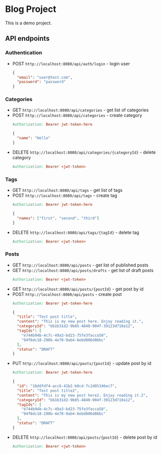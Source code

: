 # Blog Project

This is a demo project.

## API endpoints

### Authentication

- POST `http://localhost:8080/api/auth/login` - login user
  ```json
  {
    "email": "user@test.com",
    "password": "password"
  }
  ```

### Categories

- GET `http://localhost:8080/api/categories` - get list of categories
- POST `http://localhost:8080/api/categories` - create category
  ```makefile
  Authorization: Bearer jwt-token-here
  ```
  ```json
  {
    "name": "Hello"
  }
  ```
- DELETE `http://localhost:8080/api/categories/{categoryId}` - delete category
  ```makefile
  Authorization: Bearer <jwt-token>
  ```

### Tags

- GET `http://localhost:8080/api/tags` - get list of tags
- POST `http://localhost:8080/api/tags` - create tag
  ```makefile
  Authorization: Bearer jwt-token-here
  ```
  ```json
  {
    "names": ["first", "second", "third"]
  }
  ```
- DELETE `http://localhost:8080/api/tags/{tagId}` - delete tag
  ```makefile
  Authorization: Bearer <jwt-token>
  ```

### Posts

- GET `http://localhost:8080/api/posts` - get list of published posts
- GET `http://localhost:8080/api/posts/drafts` - get list of draft posts
  ```makefile
  Authorization: Bearer <jwt-token>
  ```
- GET `http://localhost:8080/api/posts/{postId}` - get post by id
- POST `http://localhost:8080/api/posts` - create post
  ```makefile
  Authorization: Bearer jwt-token-here
  ```
  ```json
  {
    "title": "Test post title",
    "content": "This is my new post here. Enjoy reading it.",
    "categoryId": "bb1b31d2-9b85-4840-904f-39123d710a12",
    "tagIds": [
      "e744b94b-4c7c-49a3-bd23-75fe3facca50",
      "94f6dc18-290b-4e78-9ab4-6ebd806d86bc"
    ],
    "status": "DRAFT"
  }
  ```
- PUT `http://localhost:8080/api/posts/{postId}` - update post by id
  ```makefile
  Authorization: Bearer jwt-token-here
  ```
  ```json
  {
    "id": "16ddfdf4-acc6-41b2-b0cd-7c2d05346ec7",
    "title": "Test post title2",
    "content": "This is my new post here2. Enjoy reading it.2",
    "categoryId": "bb1b31d2-9b85-4840-904f-39123d710a12",
    "tagIds": [
      "e744b94b-4c7c-49a3-bd23-75fe3facca50",
      "94f6dc18-290b-4e78-9ab4-6ebd806d86bc"
    ],
    "status": "DRAFT"
  }
  ```
- DELETE `http://localhost:8080/api/posts/{postId}` - delete post by id
  ```makefile
  Authorization: Bearer <jwt-token>
  ```
